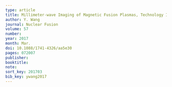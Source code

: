 ```yaml
---
type: article
title: Millimeter-wave Imaging of Magnetic Fusion Plasmas, Technology Innovations Advancing Physics Understanding
author: Y. Wang
journal: Nuclear Fusion
volume: 57
number: 
year: 2017
month: Mar.
doi: 10.1088/1741-4326/aa5e30
pages: 072007
publisher:
booktitle:
note: 
sort_key: 201703
bib_key: ywang2017
---
```

